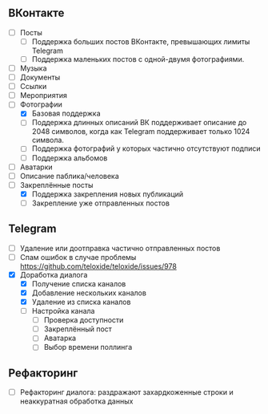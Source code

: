 ## ВКонтакте

- [ ] Посты
    - [ ] Поддержка больших постов ВКонтакте, превышающих лимиты Telegram
    - [ ] Поддержка маленьких постов с одной-двумя фотографиями.
- [ ] Музыка
- [ ] Документы
- [ ] Ссылки
- [ ] Мероприятия
- [ ] Фотографии
    - [x] Базовая поддержка
    - [ ] Поддержка длинных описаний
          ВК поддерживает описание до 2048 символов, когда как Telegram поддерживает только 1024 символа.
    - [ ] Поддержка фотографий у которых частично отсутствуют подписи
    - [ ] Поддержка альбомов
- [ ] Аватарки
- [ ] Описание паблика/человека
- [ ] Закреплённые посты
    - [x] Поддержка закрепления новых публикаций
    - [ ] Закрепление уже отправленных постов

## Telegram

- [ ] Удаление или доотправка частично отправленных постов
- [ ] Спам ошибок в случае проблемы https://github.com/teloxide/teloxide/issues/978
- [x] Доработка диалога
    - [x] Получение списка каналов
    - [x] Добавление нескольких каналов
    - [x] Удаление из списка каналов
    - [ ] Настройка канала
        - [ ] Проверка доступности
        - [ ] Закреплённый пост
        - [ ] Аватарка
        - [ ] Выбор времени поллинга

## Рефакторинг

- [ ] Рефакторинг диалога: раздражают захардкоженные строки и неаккуратная обработка данных
